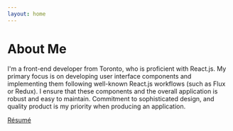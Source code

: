 ```yaml
---
layout: home
---
```


# About Me

I'm a front-end developer from Toronto, who is proficient with React.js. My primary focus is on developing user interface components and implementing them following well-known React.js workflows (such as Flux or Redux). I ensure that these components and the overall application is robust and easy to maintain. Commitment to sophisticated design, and quality product is my priority when producing an application.

[Résumé](https://docs.google.com/document/d/1vFx60y7vPM7YHrR4Oyxs76qI6cQwLH6sGFftgwzB8qU/edit?usp=sharing)

